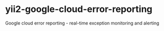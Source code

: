 # yii2-google-cloud-error-reporting
Google cloud error reporting - real-time exception monitoring and alerting

